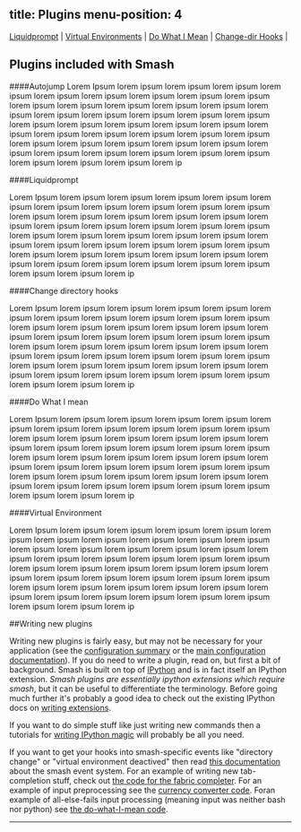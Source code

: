 title: Plugins
menu-position: 4
---

[Liquidprompt](#) |
[Virtual Environments](#) |
[Do What I Mean](#) |
[Change-dir Hooks](#) |

## Plugins included with Smash <a id="list"></a>

####Autojump
Lorem Ipsum lorem ipsum lorem ipsum lorem ipsum lorem ipsum lorem ipsum lorem ipsum lorem ipsum lorem ipsum lorem ipsum lorem ipsum lorem ipsum lorem ipsum lorem ipsum lorem ipsum lorem ipsum lorem ipsum lorem ipsum lorem ipsum lorem ipsum lorem ipsum lorem ipsum lorem ipsum lorem ipsum lorem ipsum lorem ipsum lorem ipsum lorem ipsum lorem ipsum lorem ipsum lorem ipsum lorem ipsum lorem ipsum lorem ipsum lorem ipsum lorem ipsum lorem ipsum lorem ipsum lorem ipsum lorem ipsum lorem ipsum lorem ipsum lorem ipsum lorem ipsum lorem ipsum lorem ipsum lorem ip

####Liquidprompt

Lorem Ipsum lorem ipsum lorem ipsum lorem ipsum lorem ipsum lorem ipsum lorem ipsum lorem ipsum lorem ipsum lorem ipsum lorem ipsum lorem ipsum lorem ipsum lorem ipsum lorem ipsum lorem ipsum lorem ipsum lorem ipsum lorem ipsum lorem ipsum lorem ipsum lorem ipsum lorem ipsum lorem ipsum lorem ipsum lorem ipsum lorem ipsum lorem ipsum lorem ipsum lorem ipsum lorem ipsum lorem ipsum lorem ipsum lorem ipsum lorem ipsum lorem ipsum lorem ipsum lorem ipsum lorem ipsum lorem ipsum lorem ipsum lorem ipsum lorem ipsum lorem ipsum lorem ipsum lorem ipsum lorem ip

####Change directory hooks

Lorem Ipsum lorem ipsum lorem ipsum lorem ipsum lorem ipsum lorem ipsum lorem ipsum lorem ipsum lorem ipsum lorem ipsum lorem ipsum lorem ipsum lorem ipsum lorem ipsum lorem ipsum lorem ipsum lorem ipsum lorem ipsum lorem ipsum lorem ipsum lorem ipsum lorem ipsum lorem ipsum lorem ipsum lorem ipsum lorem ipsum lorem ipsum lorem ipsum lorem ipsum lorem ipsum lorem ipsum lorem ipsum lorem ipsum lorem ipsum lorem ipsum lorem ipsum lorem ipsum lorem ipsum lorem ipsum lorem ipsum lorem ipsum lorem ipsum lorem ipsum lorem ipsum lorem ipsum lorem ipsum lorem ip

####Do What I mean

Lorem Ipsum lorem ipsum lorem ipsum lorem ipsum lorem ipsum lorem ipsum lorem ipsum lorem ipsum lorem ipsum lorem ipsum lorem ipsum lorem ipsum lorem ipsum lorem ipsum lorem ipsum lorem ipsum lorem ipsum lorem ipsum lorem ipsum lorem ipsum lorem ipsum lorem ipsum lorem ipsum lorem ipsum lorem ipsum lorem ipsum lorem ipsum lorem ipsum lorem ipsum lorem ipsum lorem ipsum lorem ipsum lorem ipsum lorem ipsum lorem ipsum lorem ipsum lorem ipsum lorem ipsum lorem ipsum lorem ipsum lorem ipsum lorem ipsum lorem ipsum lorem ipsum lorem ipsum lorem ipsum lorem ip

####Virtual Environment

Lorem Ipsum lorem ipsum lorem ipsum lorem ipsum lorem ipsum lorem ipsum lorem ipsum lorem ipsum lorem ipsum lorem ipsum lorem ipsum lorem ipsum lorem ipsum lorem ipsum lorem ipsum lorem ipsum lorem ipsum lorem ipsum lorem ipsum lorem ipsum lorem ipsum lorem ipsum lorem ipsum lorem ipsum lorem ipsum lorem ipsum lorem ipsum lorem ipsum lorem ipsum lorem ipsum lorem ipsum lorem ipsum lorem ipsum lorem ipsum lorem ipsum lorem ipsum lorem ipsum lorem ipsum lorem ipsum lorem ipsum lorem ipsum lorem ipsum lorem ipsum lorem ipsum lorem ipsum lorem ipsum lorem ip

<a id="writing-new"></a>

##Writing new plugins

Writing new plugins is fairly easy, but may not be necessary for your application (see the [configuration summary](#configuration) or the [main configuration documentation](/configuration.html)). If you do need to write a plugin, read on, but first a bit of background.  Smash is built on top of [IPython](http://ipython.org/) and is in fact itself an IPython extension.  *Smash plugins are essentially ipython extensions which require smash*, but it can be useful to differentiate the terminology.  Before going much further it's probably a good idea to check out the existing IPython docs on [writing extensions](http://ipython.org/ipython-doc/dev/config/extensions/).

If you want to do simple stuff like just writing new commands then a tutorials for [writing IPython magic](#http://catherinedevlin.blogspot.com/2013/07/ipython-helloworld-magic.html) will probably be all you need.

If you want to get your hooks into smash-specific events like "directory change" or "virtual environment deactived" then read [this documentation](#TODO) about the smash event system. For an example of writing new tab-completion stuff, check out [the code for the fabric completer](#TODO).  For an example of input preprocessing see the [currency converter code](#TODO).  Foran example of all-else-fails input processing (meaning input was neither bash nor python) see [the do-what-I-mean code](#TODO).

-------------------------------------------------------------------------------
